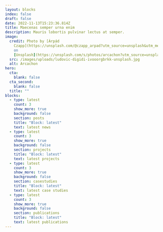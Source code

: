 ```yaml
---
layout: blocks
index: false
draft: false
date: 2022-11-13T15:23:36.814Z
title: Maecenas semper urna enim
description: Mauris lobortis pulvinar lectus at semper.
image:
  credit: Photo by [Árpád
    Czapp](https://unsplash.com/@czapp_arpad?utm_source=unsplash&utm_medium=referral&utm_content=creditCopyText)
    on
    [Unsplash](https://unsplash.com/s/photos/arcachon?utm_source=unsplash&utm_medium=referral&utm_content=creditCopyText)
  src: /images/uploads/ludovic-digidi-ivooorgbrkk-unsplash.jpg
  alt: Arcachon
hero:
  cta:
    blank: false
  cta_second:
    blank: false
  title: ""
blocks:
  - type: latest
    count: 3
    show_more: true
    background: false
    section: posts
    title: "Block: latest"
    text: latest news
  - type: latest
    count: 3
    show_more: true
    background: false
    section: projects
    title: "Block: latest"
    text: latest projects
  - type: latest
    count: 3
    show_more: true
    background: false
    section: casestudies
    title: "Block: latest"
    text: latest case studies
  - type: latest
    count: 3
    show_more: true
    background: false
    section: publications
    title: "Block: latest"
    text: latest publications
---
```

